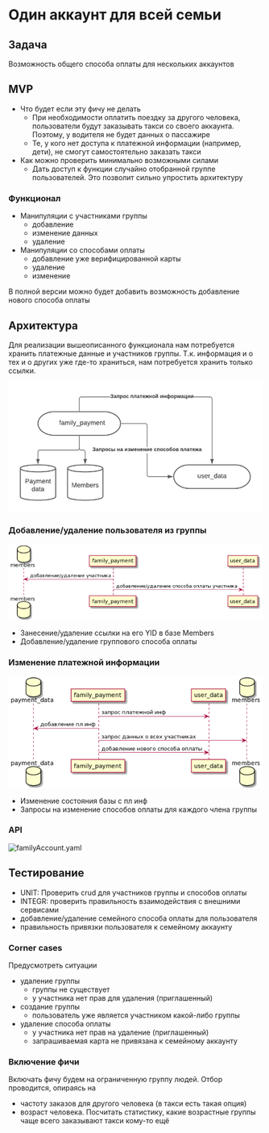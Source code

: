 # Один аккаунт для всей семьи

## Задача

Возможность общего способа оплаты для нескольких аккаунтов

## MVP

- Что будет если эту фичу не делать
  - При необходимости оплатить поездку за другого человека, пользователи будут заказывать такси со своего аккаунта. Поэтому, у водителя не будет данных о пассажире
  - Те, у кого нет доступа к платежной информации (например, дети), не смогут самостоятельно заказать такси
- Как можно проверить минимально возможными силами
  - Дать доступ к функции случайно отобранной группе пользователей. Это позволит сильно упростить архитектуру

### Функционал

- Манипуляции с участниками группы
  - добавление
  - изменение данных
  - удаление
- Манипуляции со способами оплаты
  - добавление уже верифицированной карты
  - удаление
  - изменение

В полной версии можно будет добавить возможность добавление нового способа оплаты

## Архитектура

Для реализации вышеописанного функционала нам потребуется хранить платежные данные и участников группы. Т.к. информация и о тех и о других уже где-то храниться, нам потребуется хранить только ссылки.

![bl.png](./assets/bl.png)

### Добавление/удаление пользователя из группы

![memb.png](./assets/memb.png)

- Занесение/удаление ссылки на его YID в базе Members
- Добавление/удаление группового способа оплаты

### Изменение платежной информации

![paym.png](./assets/paym.png)

- Изменение состояния базы с пл инф
- Запросы на изменение способов оплаты для каждого члена группы

### API
![familyAccount.yaml](./assets/familyAccount.yaml)

## Тестирование
- UNIT: Проверить crud для участников группы и способов оплаты
-  INTEGR: проверить правильность взаимодействия с внешними сервисами
  - добавление/удаление семейного способа оплаты для пользователя
  - правильность привязки пользователя к семейному аккаунту

### Corner cases
Предусмотреть ситуации

- удаление группы
  - группы не существует
  - у участника нет прав для удаления (приглашенный)
- создание группы
  - пользователь уже является участником какой-либо группы
- удаление способа оплаты
  - у участника нет прав на удаление (приглашенный)
  - запрашиваемая карта не привязана к семейному аккаунту

### Включение фичи
Включать фичу будем на ограниченную группу людей. Отбор проводится, опираясь на 

- частоту заказов для другого человека (в такси есть такая опция)
- возраст человека. Посчитать статистику, какие возрастные группы чаще всего заказывают такси кому-то ещё 
